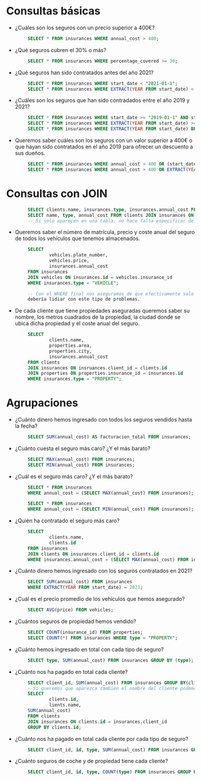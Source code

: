 # Consultas básicas
- ¿Cuáles son los seguros con un precio superior a 400€?
```sql 
        SELECT * FROM insurances WHERE annual_cost > 400;
```

- ¿Qué seguros cubren el 30% o más?
```sql 
        SELECT * FROM insurances WHERE percentage_covered >= 30; 
```

- ¿Qué seguros han sido contratados antes del año 2021?
```sql 
        SELECT * FROM insurances WHERE start_date < "2021-01-1";
        SELECT * FROM insurances WHERE EXTRACT(YEAR FROM start_date) < 2021;
```

- ¿Cuáles son los seguros que han sido contradados entre el año 2019 y 2021?
```sql 
        SELECT * FROM insurances WHERE start_date >= "2019-01-1" AND start_date <= "2021-12-31";
        SELECT * FROM insurances WHERE EXTRACT(YEAR FROM start_date) >= 2019 AND EXTRACT(YEAR FROM start_date) <= 2021;
        SELECT * FROM insurances WHERE EXTRACT(YEAR FROM start_date) BETWEEN 2019 AND 2021;
```


- Queremos saber cuáles son los seguros con un valor superior a 400€ o que hayan sido contratados en el año 2019 para ofrecer un descuento a sus dueños.
```sql 
        SELECT * FROM insurances WHERE annual_cost > 400 OR (start_date >= "2019-01-1" AND start_date <= "2019-12-31");
        SELECT * FROM insurances WHERE annual_cost > 400 OR EXTRACT(YEAR FROM start_date) = 2019;
```


# Consultas con JOIN
```sql 
        SELECT clients.name, insurances.type, insurances.annual_cost FROM clients JOIN insurances ON insurances.client_id = clients.id
        SELECT name, type, annual_cost FROM clients JOIN insurances ON insurances.client_id = clients.id
        -- Si solo aparecen en una tabla, no hace falta especificar de que tabla provienen por lo que puedes ahorrar código
```

- Queremos saber el número de matrícula, precio y coste anual del seguro de todos los vehículos que tenemos almacenados.
```sql 
        SELECT 
                vehicles.plate_number, 
                vehicles.price, 
                insurances.annual_cost 
        FROM insurances 
        JOIN vehicles ON insurances.id = vehicles.insurance_id 
        WHERE insurances.type = "VEHICLE";

        -- Con el WHERE final nos aseguramos de que efectivamente solo estamos tteniendo en cuenta datos de seguros de vehículos. Es una capa más de seguridad, aunque el backend ya 
        debería lidiar con este tipo de problemas.
```

        

- De cada cliente que tiene propiedades aseguradas queremos saber su nombre, los metros cuadrados de la propiedad, la ciudad donde se ubica dicha propiedad y el coste anual del seguro.
```sql 
        SELECT
                clients.name,
                properties.area,
                properties.city,
                insurances.annual_cost
        FROM clients
        JOIN insurances ON insruances.client_id = clients.id
        JOIN properties ON properties.insurance_id = insurances.id
        WHERE insurances.type = "PROPERTY";
```

# Agrupaciones

- ¿Cuánto dinero hemos ingresado con todos los seguros vendidos hasta la fecha?
```sql 
        SELECT SUM(annual_cost) AS facturacion_total FROM insurances;
```

- ¿Cuánto cuesta el seguro más caro? ¿Y el más barato?
```sql 
        SELECT MAX(annual_cost) FROM insurances;
        SELECT MIN(annual_cost) FROM insurances;
```

- ¿Cuál es el seguro más caro? ¿Y el más barato?
```sql 
        SELECT * FROM insurances
        WHERE annual_cost = (SELECT MAX(annual_cost) FROM insurances);

        SELECT * FROM insurances 
        WHERE annual_cost = (SELECT MIN(annual_cost) FROM insurances);
```

- ¿Quién ha contratado el seguro más caro?
```sql 
        SELECT 
                clients.name,
                clients.id
        FROM insurances 
        JOIN clients ON insurances.client_id = clients.id
        WHERE insurances.annual_cost = (SELECT MAX(annual_cost) FROM insurances);
```


- ¿Cuánto dinero hemos ingresado con los seguros contratados en 2021?
```sql 
        SELECT SUM(annual_cost) FROM insurances 
        WHERE EXTRACT(YEAR FROM start_date) = 2021;
```

- ¿Cuál es el precio promedio de los vehículos que hemos asegurado?
```sql 
        SELECT AVG(price) FROM vehicles;
```

- ¿Cuántos seguros de propiedad hemos vendido?
```sql 
        SELECT COUNT(insurance_id) FROM properties;
        SELECT COUNT(*) FROM insurances WHERE type = "PROPERTY";
```

- ¿Cuánto hemos ingresado en total con cada tipo de seguro?

```sql 
        SELECT type, SUM(annual_cost) FROM insurances GROUP BY (type);
```

- ¿Cuánto nos ha pagado en total cada cliente?
```sql 
        SELECT client_id, SUM(annual_cost) FROM insurances GROUP BY(client_id);
        --Si queremos que aparezca también el nombre del cliente podemos hacer
        SELECT 
                clients.id,
                lients.name,
        SUM(annual_cost)
        FROM clients 
        JOIN insurances ON clients.id = insurances.client_id
        GROUP BY clients.id;
```


- ¿Cuánto nos ha pagado en total cada cliente por cada tipo de seguro?
```sql 
        SELECT client_id, id, type, SUM(annual_cost) FROM insurances GROUP BY client_id, type;
```

- ¿Cuánto seguros de coche y de propiedad tiene cada cliente?
```sql 
        SELECT client_id, id, type, COUNT(type) FROM insurances GROUP BY client_id, type;
```
